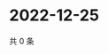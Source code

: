 # 2022-12-25

共 0 条

<!-- BEGIN WEIBO -->
<!-- 最后更新时间 Sun Dec 25 2022 17:12:35 GMT+0800 (China Standard Time) -->

<!-- END WEIBO -->
